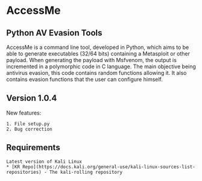 # AccessMe

## Python AV Evasion Tools

AccessMe is a command line tool, developed in Python, which aims to be able to generate executables (32/64 bits) containing a Metasploit or other payload. 
When generating the payload with Msfvenom, the output is incremented in a polymorphic code in C language. 
The main objective being antivirus evasion, this code contains random functions allowing it. 
It also contains evasion functions that the user can configure himself.

## Version 1.0.4
New features:
```
1. File setup.py
2. Bug correction
```

## Requirements
```
Latest version of Kali Linux
* [KR Repo](https://docs.kali.org/general-use/kali-linux-sources-list-repositories) - The kali-rolling repository
```
